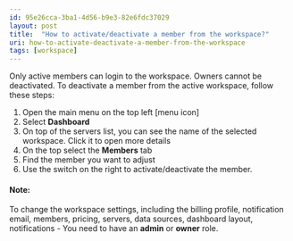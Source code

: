 ```yaml
---
id: 95e26cca-3ba1-4d56-b9e3-82e6fdc37029
layout: post
title:  "How to activate/deactivate a member from the workspace?"
uri: how-to-activate-deactivate-a-member-from-the-workspace
tags: [workspace]
---
```


Only active members can login to the workspace. Owners cannot be deactivated. To deactivate a member from the active workspace, follow these steps:

<!-- more -->

1.  Open the main menu on the top left \[menu icon\]
2.  Select **Dashboard**
3.  On top of the servers list, you can see the name of the selected workspace. Click it to open more details
4.  On the top select the **Members** tab
5.  Find the member you want to adjust
6.  Use the switch on the right to activate/deactivate the member.

#### Note:

To change the workspace settings, including the billing profile, notification email, members, pricing, servers, data sources, dashboard layout, notifications - You need to have an **admin** or **owner** role.